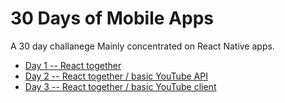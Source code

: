 # 30 Days of Mobile Apps
A 30 day challanege Mainly concentrated on React Native apps.

- [Day 1 -- React together](react-together/README.md#day-1)
- [Day 2 -- React together / basic YouTube API](react-together/README.md#day-2)
- [Day 3 -- React together / basic YouTube client](react-together/README.md#day-3)